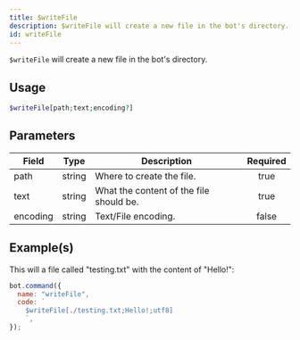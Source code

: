 ```yaml
---
title: $writeFile
description: $writeFile will create a new file in the bot's directory.
id: writeFile
---
```


`$writeFile` will create a new file in the bot's directory.

## Usage

```php
$writeFile[path;text;encoding?]
```

## Parameters

| Field    | Type   | Description                             | Required |
| -------- | ------ | --------------------------------------- | :------: |
| path     | string | Where to create the file.               |   true   |
| text     | string | What the content of the file should be. |   true   |
| encoding | string | Text/File encoding.                     |  false   |

## Example(s)

This will a file called "testing.txt" with the content of "Hello!":

```javascript
bot.command({
  name: "writeFile",
  code: `
    $writeFile[./testing.txt;Hello!;utf8]
    `,
});
```
